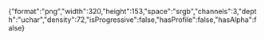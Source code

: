 {"format":"png","width":320,"height":153,"space":"srgb","channels":3,"depth":"uchar","density":72,"isProgressive":false,"hasProfile":false,"hasAlpha":false}